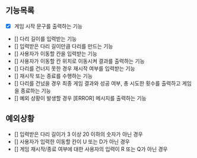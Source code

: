 ## 기능목록
- [X] 게임 시작 문구를 출력하는 기능
- [] 다리 길이를 입력받는 기능
- [] 입력받은 다리 길이만큼 다리를 만드는 기능
- [] 사용자가 이동할 칸을 입력받는 기능
- [] 사용자가 이동할 칸 위치로 이동시켜 결과를 출력하는 기능
- [] 다리를 건너지 못한 경우 재시작 여부를 입력받는 기능
- [] 재시작 또는 종료를 수행하는 기능
- [] 다리를 건넜을 경우 최종 게임 결과와 성공 여부, 총 시도한 횟수를 출력하고 게임을 종료하는 기능
- [] 예외 상황이 발생할 경우 [ERROR] 메시지를 출력하는 기능

## 예외상황
- [] 입력받은 다리 길이가 3 이상 20 이하의 숫자가 아닌 경우
- [] 사용자가 입력한 이동할 칸이 U 또는 D가 아닌 경우
- [] 게임 재시작/종료 여부에 대한 사용자의 입력이 R 또는 Q가 아닌 경우